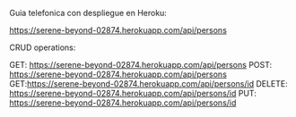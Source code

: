 Guia telefonica con despliegue en Heroku:

https://serene-beyond-02874.herokuapp.com/api/persons

CRUD operations:

GET: https://serene-beyond-02874.herokuapp.com/api/persons
POST: https://serene-beyond-02874.herokuapp.com/api/persons
GET:https://serene-beyond-02874.herokuapp.com/api/persons/id
DELETE: https://serene-beyond-02874.herokuapp.com/api/persons/id
PUT: https://serene-beyond-02874.herokuapp.com/api/persons/id
